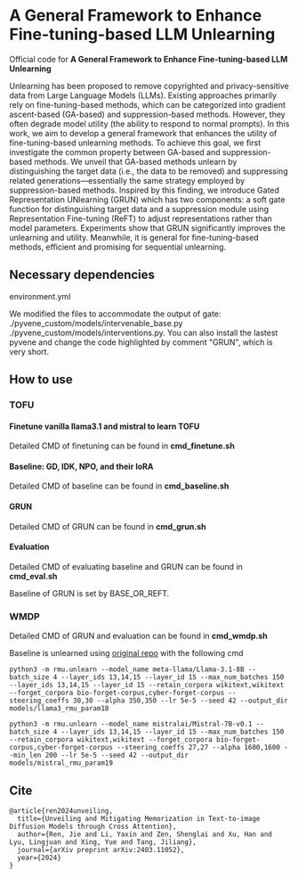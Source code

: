 # A General Framework to Enhance Fine-tuning-based LLM Unlearning

Official code for **A General Framework to Enhance Fine-tuning-based LLM Unlearning**

Unlearning has been proposed to remove copyrighted and privacy-sensitive data from Large Language Models (LLMs). Existing approaches primarily rely on fine-tuning-based methods, which can be categorized into gradient ascent-based (GA-based) and suppression-based methods. However, they often degrade model utility (the ability to respond to normal prompts). In this work, we aim to develop a general framework that enhances the utility of fine-tuning-based unlearning methods. To achieve this goal, we first investigate the common property between GA-based and suppression-based methods. We unveil that GA-based methods unlearn by distinguishing the target data (i.e., the data to be removed) and suppressing related generations—essentially the same strategy employed by suppression-based methods. Inspired by this finding, we introduce Gated Representation UNlearning (GRUN) which has two components: a soft gate function for distinguishing target data and a suppression module using Representation Fine-tuning (ReFT) to adjust representations rather than model parameters. Experiments show that GRUN significantly improves the unlearning and utility. Meanwhile, it is general for fine-tuning-based methods, efficient and promising for sequential unlearning.

## Necessary dependencies

environment.yml

We modified the files to accommodate the output of gate: ./pyvene_custom/models/intervenable_base.py ./pyvene_custom/models/interventions.py. You can also install the lastest pyvene and change the code highlighted by comment "GRUN", which is very short.

## How to use

### TOFU

#### Finetune vanilla llama3.1 and mistral to learn TOFU

Detailed CMD of finetuning can be found in **cmd_finetune.sh**

#### Baseline: GD, IDK, NPO, and their loRA

Detailed CMD of baseline can be found in **cmd_baseline.sh**

#### GRUN

Detailed CMD of GRUN can be found in **cmd_grun.sh**

#### Evaluation

Detailed CMD of evaluating baseline and GRUN can be found in **cmd_eval.sh**

Baseline of GRUN is set by BASE_OR_REFT.

### WMDP

Detailed CMD of GRUN and evaluation can be found in **cmd_wmdp.sh**

Baseline is unlearned using [original repo](https://github.com/centerforaisafety/wmdp) with the following cmd

```
python3 -m rmu.unlearn --model_name meta-llama/Llama-3.1-8B --batch_size 4 --layer_ids 13,14,15 --layer_id 15 --max_num_batches 150 --layer_ids 13,14,15 --layer_id 15 --retain_corpora wikitext,wikitext --forget_corpora bio-forget-corpus,cyber-forget-corpus --steering_coeffs 30,30 --alpha 350,350 --lr 5e-5 --seed 42 --output_dir models/llama3_rmu_param18
```

```
python3 -m rmu.unlearn --model_name mistralai/Mistral-7B-v0.1 --batch_size 4 --layer_ids 13,14,15 --layer_id 15 --max_num_batches 150 --retain_corpora wikitext,wikitext --forget_corpora bio-forget-corpus,cyber-forget-corpus --steering_coeffs 27,27 --alpha 1600,1600 --min_len 200 --lr 5e-5 --seed 42 --output_dir models/mistral_rmu_param19
```

## Cite
```
@article{ren2024unveiling,
  title={Unveiling and Mitigating Memorization in Text-to-image Diffusion Models through Cross Attention},
  author={Ren, Jie and Li, Yaxin and Zen, Shenglai and Xu, Han and Lyu, Lingjuan and Xing, Yue and Tang, Jiliang},
  journal={arXiv preprint arXiv:2403.11052},
  year={2024}
}
```
